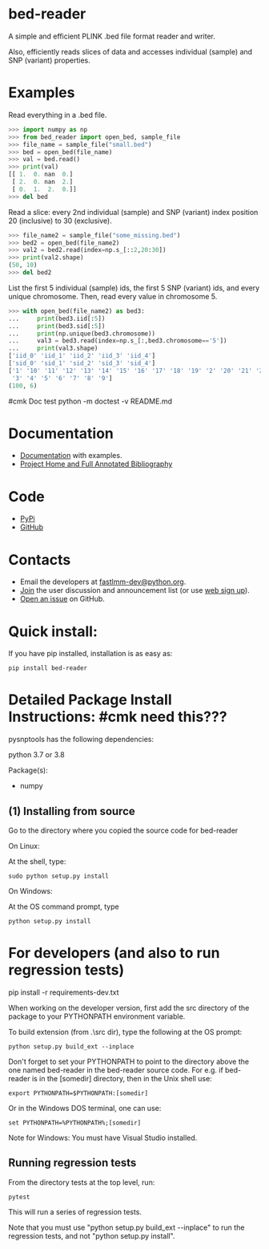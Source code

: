 bed-reader
====================

A simple and efficient PLINK .bed file format reader and writer.

Also, efficiently reads slices of data and accesses individual (sample) and SNP (variant) properties.

Examples
========

Read everything in a .bed file.

```python
>>> import numpy as np
>>> from bed_reader import open_bed, sample_file
>>> file_name = sample_file("small.bed")
>>> bed = open_bed(file_name)
>>> val = bed.read()
>>> print(val)
[[ 1.  0. nan  0.]
 [ 2.  0. nan  2.]
 [ 0.  1.  2.  0.]]
>>> del bed
```

Read a slice: every 2nd individual (sample) and 
SNP (variant) index position 20 (inclusive)
to 30 (exclusive).

```python
>>> file_name2 = sample_file("some_missing.bed")
>>> bed2 = open_bed(file_name2)
>>> val2 = bed2.read(index=np.s_[::2,20:30])
>>> print(val2.shape)
(50, 10)
>>> del bed2
```

List the first 5 individual (sample) ids, the
first 5 SNP (variant) ids, and every unique
chromosome. Then, read every value in chromosome 5.

```python
>>> with open_bed(file_name2) as bed3:
...     print(bed3.iid[:5])
...     print(bed3.sid[:5])
...     print(np.unique(bed3.chromosome))
...     val3 = bed3.read(index=np.s_[:,bed3.chromosome=='5'])
...     print(val3.shape)
['iid_0' 'iid_1' 'iid_2' 'iid_3' 'iid_4']
['sid_0' 'sid_1' 'sid_2' 'sid_3' 'sid_4']
['1' '10' '11' '12' '13' '14' '15' '16' '17' '18' '19' '2' '20' '21' '22'
 '3' '4' '5' '6' '7' '8' '9']
(100, 6)
```

#cmk Doc test python -m doctest -v README.md

Documentation
=================================

* [Documentation](http://fastlmm.github.io/bed-reader/) with examples.
* [Project Home and Full Annotated Bibliography](https://fastlmm.github.io/)

Code
=================================
* [PyPi](https://pypi.org/project/bed-reader/)
* [GitHub](https://github.com/fastlmm/bed-reader)

Contacts
=================================

* Email the developers at fastlmm-dev@python.org.
* [Join](mailto:fastlmm-user-join@python.org?subject=Subscribe) the user discussion and announcement list (or use [web sign up](https://mail.python.org/mailman3/lists/fastlmm-user.python.org)).
* [Open an issue](https://github.com/fastlmm/PySnpTools/issues) on GitHub.


Quick install:
====================

If you have pip installed, installation is as easy as:

    pip install bed-reader


Detailed Package Install Instructions: #cmk need this???
========================================

pysnptools has the following dependencies:

python 3.7 or 3.8

Package(s):

* numpy

(1) Installing from source
-----------------------------------------

Go to the directory where you copied the source code for bed-reader

On Linux:

At the shell, type: 

    sudo python setup.py install


On Windows:

At the OS command prompt, type 

    python setup.py install



For developers (and also to run regression tests)
=========================================================

pip install -r requirements-dev.txt

When working on the developer version, first add the src directory of the package to your PYTHONPATH 
environment variable.

To build extension (from .\src dir), type the following at the OS prompt:

    python setup.py build_ext --inplace

Don't forget to set your PYTHONPATH to point to the directory above the one named bed-reader in
the bed-reader source code. For e.g. if bed-reader is in the [somedir] directory, then
in the Unix shell use:

    export PYTHONPATH=$PYTHONPATH:[somedir]

Or in the Windows DOS terminal,
one can use: 

    set PYTHONPATH=%PYTHONPATH%;[somedir]

Note for Windows: You must have Visual Studio installed.

Running regression tests
-----------------------------

From the directory tests at the top level, run:

    pytest

This will run a series of regression tests.

Note that you must use "python setup.py build_ext --inplace" to run the 
regression tests, and not "python setup.py install".
